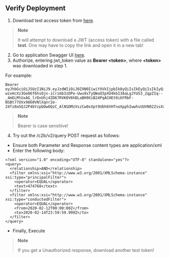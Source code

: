 ## Verify Deployment

1. Download test access token from [here](http://cis-services-l1.ute.fedex.com:7001/authn/rs/o2b/token/access/test).

> **Note**
>
> It will attempt to download a JWT (access token) with a file called **test**.
> One may have to copy the link and open it in a new tab!

2. Go to application Swagger UI [here](http://c0032643.test.cloud.fedex.com:8001/audit).
3. Authorize, entering jwt_token value as **Bearer &lt;token&gt;**, where **&lt;token&gt;** was downloaded in step 1.

For example:

```
Bearer eyJhbGciOiJSUzI1NiJ9.eyJzdWIiOiJ0ZXN0IiwiYXVkIjpbIk8yQiIsIkEyQiIsIkIyQiIsIkMyQiJdLCJ0cnUiOmZhbHNlLCJraWQiOiJQUDQ4UUVDYjFTdFBualFPbFo0V2lfdlF3WjdfYkhHakp6SFRHaWFfbEhRIiwiaXNzIjoiY2lzLWF1dGhuLWwxIiwiZXhwIjoxNjIzODY5NzIyLCJpYXQiOjE2MjM4Njg4MjIsImp0aSI6IjI2NDNkYjc3LTczMWMtNGJhZi05Mjc1LTZlYjI4MjllMTNjNSJ9.O-wzxHcXz3GeO6f6hsOjn-iCrzmb3zDPe-Uwu9xTyQWaO3pXU4kbI3AaLgJYUS3_2qpZIq--_4mELMtUxAG_lrDnUhj4ZO67RVK0V6hDLaBH9XiB24PqACHEt0i6FRbF-NSBt77UVx9860VNlXqnr2e-24fz0a5QJ2P4bYzpbDwOQzC_AlNSDMzVszCw0xXpt9Ubh6VHTnoXpphIwwhsUUVN02ZssXxwEg7vYiMqpURx1hoWxYZejFWTPyoiU5idoMiUxB0H0LHWKMcFeVi28N91UTX6Nrthfz1dQrkRTXS2PupTkjX2XNeuPoX92aerWLv3a7Nb339My8oDekJnNQ
```

> **Note**
>
> Bearer is case sensitive!

4. Try out the /c2b/v2/query POST request as follows:

* Ensure both Parameter and Response content types are application/xml
* Enter the following body:

```
<?xml version="1.0" encoding="UTF-8" standalone="yes"?>
<query>
  <relationship>AND</relationship>
  <filter xmlns:xsi="http://www.w3.org/2001/XMLSchema-instance" xsi:type="principalFilter">
    <operator>EQUAL</operator>
    <text>474768</text>
  </filter>
  <filter xmlns:xsi="http://www.w3.org/2001/XMLSchema-instance" xsi:type="conductedFilter">
    <operator>EQUAL</operator>
    <from>2020-02-12T00:00:00Z</from>
    <to>2020-02-14T23:59:59.999Z</to>
  </filter>
</query>
```

* Finally, Execute

> **Note**
>
> If you get a Unauthorized response, download another test token!
